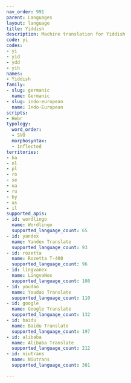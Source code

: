 ```yaml
---
nav_order: 991
parent: Languages
layout: language
title: Yiddish
description: Machine translation for Yiddish
code: yi
codes:
- yi
- yid
- ydd
- yih
names:
- Yiddish
family:
- slug: germanic
  name: Germanic
- slug: indo-european
  name: Indo-European
scripts:
- Hebr
typology:
  word_order:
  - SVO
  morphosyntax:
  - inflected
territories:
- ba
- nl
- pl
- ro
- se
- ua
- ru
- by
- us
- il
supported_apis:
- id: wordlingo
  name: Wordlingo
  supported_language_count: 65
- id: yandex
  name: Yandex Translate
  supported_language_count: 93
- id: rozetta
  name: Rozetta T-400
  supported_language_count: 96
- id: lingvanex
  name: LingvaNex
  supported_language_count: 108
- id: youdao
  name: Youdao Translate
  supported_language_count: 110
- id: google
  name: Google Translate
  supported_language_count: 132
- id: baidu
  name: Baidu Translate
  supported_language_count: 197
- id: alibaba
  name: Alibaba Translate
  supported_language_count: 212
- id: niutrans
  name: Niutrans
  supported_language_count: 381

---
```


